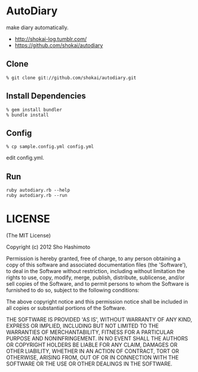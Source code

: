 AutoDiary
=========
make diary automatically.

* http://shokai-log.tumblr.com/
* https://github.com/shokai/autodiary


Clone
-----

    % git clone git://github.com/shokai/autodiary.git


Install Dependencies
--------------------

    % gem install bundler
    % bundle install


Config
------

    % cp sample.config.yml config.yml

edit config.yml.


Run
---

    ruby autodiary.rb --help
    ruby autodiary.rb --run


LICENSE
=======
(The MIT License)

Copyright (c) 2012 Sho Hashimoto

Permission is hereby granted, free of charge, to any person obtaining
a copy of this software and associated documentation files (the
'Software'), to deal in the Software without restriction, including
without limitation the rights to use, copy, modify, merge, publish,
distribute, sublicense, and/or sell copies of the Software, and to
permit persons to whom the Software is furnished to do so, subject to
the following conditions:

The above copyright notice and this permission notice shall be
included in all copies or substantial portions of the Software.

THE SOFTWARE IS PROVIDED 'AS IS', WITHOUT WARRANTY OF ANY KIND,
EXPRESS OR IMPLIED, INCLUDING BUT NOT LIMITED TO THE WARRANTIES OF
MERCHANTABILITY, FITNESS FOR A PARTICULAR PURPOSE AND NONINFRINGEMENT.
IN NO EVENT SHALL THE AUTHORS OR COPYRIGHT HOLDERS BE LIABLE FOR ANY
CLAIM, DAMAGES OR OTHER LIABILITY, WHETHER IN AN ACTION OF CONTRACT,
TORT OR OTHERWISE, ARISING FROM, OUT OF OR IN CONNECTION WITH THE
SOFTWARE OR THE USE OR OTHER DEALINGS IN THE SOFTWARE.
